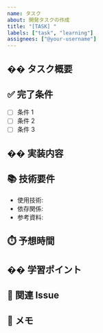 ```yaml
---
name: タスク
about: 開発タスクの作成
title: "[TASK] "
labels: ["task", "learning"]
assignees: ["@your-username"]
---
```


## �� タスク概要

<!-- タスクの目的と概要を記述 -->

## ✅ 完了条件

- [ ] 条件 1
- [ ] 条件 2
- [ ] 条件 3

## �� 実装内容

<!-- 具体的な実装内容 -->

## 📚 技術要件

- 使用技術:
- 依存関係:
- 参考資料:

## ⏱️ 予想時間

<!-- 30分以内で完了できるか -->

## �� 学習ポイント

<!-- このタスクで学べること -->

## 🔗 関連 Issue

<!-- 関連するIssueがあれば -->

## 📝 メモ

<!-- 作業中のメモや発見したこと -->
